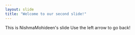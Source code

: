 ```yaml
---
layout: slide
title: "Welcome to our second slide!"
---
```

This is NishmaMohideen's slide
Use the left arrow to go back!
